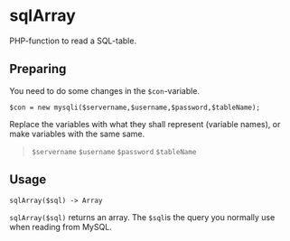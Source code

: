 # sqlArray
PHP-function to read a SQL-table.

## Preparing
You need to do some changes in the ``$con``-variable.
``` blocks
$con = new mysqli($servername,$username,$password,$tableName);
```
Replace the variables with what they shall represent (variable names), or make variables with the same same.
> ``$servername``
> ``$username``
> ``$password``
> ``$tableName``

## Usage
``` blocks
sqlArray($sql) -> Array

```
``sqlArray($sql)`` returns an array. The ``$sql``is the query you normally use when reading from MySQL.
